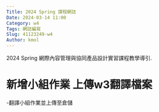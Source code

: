 ```yaml
---
Title: 2024 Spring 課程網誌
Date: 2024-03-14 11:00
Category: w4
Tags: 網誌編寫
Slug: 41123249-w4
Author: kmol
---
```


2024 Spring 網際內容管理與協同產品設計實習課程教學導引.

<!-- PELICAN_END_SUMMARY -->

# 新增小組作業  上傳w3翻譯檔案
-翻譯小組作業並上傳至倉儲
